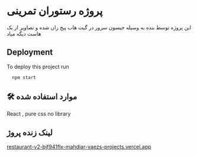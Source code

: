 
# پروژه رستوران تمرینی 

این پروژه توسط بنده به وسیله جیسون سرور در گیت هاب پیج ران شده و تصاویر از یک هاست دیگه میاد 


## Deployment

To deploy this project run

```bash
  npm start
```


## 🛠 موارد استفاده شده
React , pure css no library

## لینک زنده پروژ
[restaurant-v2-bjf941flx-mahdiar-vaezs-projects.vercel.app](https://restaurant-v2-bjf941flx-mahdiar-vaezs-projects.vercel.app/)
